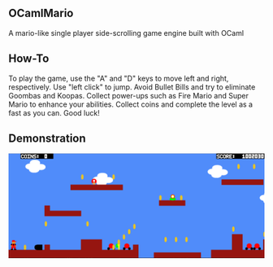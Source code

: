 ## OCamlMario
A mario-like single player side-scrolling game engine built with OCaml

## How-To
To play the game, use the "A" and "D" keys to move left and right, respectively. Use "left click" to jump. Avoid Bullet Bills and try to eliminate Goombas and Koopas. Collect power-ups such as Fire Mario and Super Mario to enhance your abilities. Collect coins and complete the level as a fast as you can. Good luck!


## Demonstration
![Gameplay](./assets/in-play.png)
